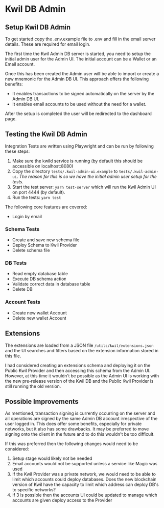 # Kwil DB Admin

## Setup Kwil DB Admin

To get started copy the .env.example file to .env and fill in the email server details. These are required for email login.

The first time the Kwil Admin DB server is started, you need to setup the initial admin user for the Admin UI.
The initial account can be a Wallet or an Email account.

Once this has been created the Admin user will be able to import or create a new mnemonic for the Admin DB UI. This approach offers the following benefits:

- It enables transactions to be signed automatically on the server by the Admin DB UI.
- It enables email accounts to be used without the need for a wallet.

After the setup is completed the user will be redirected to the dashboard page.

## Testing the Kwil DB Admin

Integration Tests are written using Playwright and can be run by following these steps:

1. Make sure the kwild service is running (by default this should be accessible on localhost:8080)
2. Copy the directory `tests/.kwil-admin-ui.example` to `tests/.kwil-admin-ui`.
   _The reason for this is so we have the initial admin user setup for the tests._
3. Start the test server: `yarn test-server` which will run the Kwil Admin UI on port 4444 (by default).
4. Run the tests: `yarn test`

The following core features are covered:

- Login by email

### Schema Tests

- Create and save new schema file
- Deploy Schema to Kwil Provider
- Delete schema file

### DB Tests

- Read empty database table
- Execute DB schema action
- Validate correct data in database table
- Delete DB

### Account Tests

- Create new wallet Account
- Delete new wallet Account

## Extensions

The extensions are loaded from a JSON file `/utils/kwil/extensions.json` and the UI searches and filters based on the extension information stored in this file.

I had considered creating an extensions schema and deploying it on the Public Kwil Provider and then accessing this schema from the Admin UI. However, at this time it wouldn't be possible as the Admin UI is working with the new pre-release version of the Kwil DB and the Public Kwil Provider is still running the old version.

## Possible Improvements

As mentioned, transaction signing is currently occurring on the server and all operations are signed by the same Admin DB account irrespective of the user logged in. This does offer some benefits, especially for private networks, but it also has some drawbacks. It may be preferred to move signing onto the client in the future and to do this wouldn't be too difficult.

If this was preferred then the following changes would need to be considered:

1. Setup stage would likely not be needed
2. Email accounts would not be supported unless a service like Magic was used
3. If the Kwil Provider was a private network, we would need to be able to limit which accounts could deploy databases. Does the new blockchain version of Kwil have the capacity to limit which address can deploy DB's to specific networks?
4. If 3 is possible then the accounts UI could be updated to manage which accounts are given deploy access to the Provider
